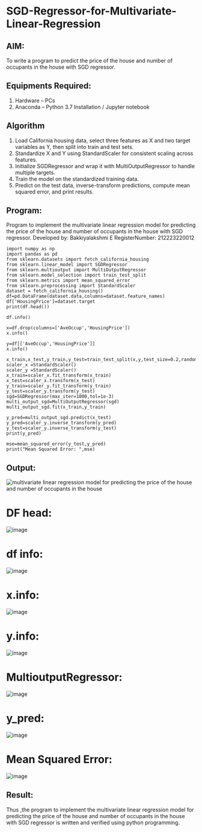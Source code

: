 # SGD-Regressor-for-Multivariate-Linear-Regression

## AIM:
To write a program to predict the price of the house and number of occupants in the house with SGD regressor.

## Equipments Required:
1. Hardware – PCs
2. Anaconda – Python 3.7 Installation / Jupyter notebook

## Algorithm
1. Load California housing data, select three features as X and two target variables as Y, then split into train and test sets.
2. Standardize X and Y using StandardScaler for consistent scaling across features.
3. Initialize SGDRegressor and wrap it with MultiOutputRegressor to handle multiple targets.
4. Train the model on the standardized training data.
5. Predict on the test data, inverse-transform predictions, compute mean squared error, and print results.

## Program:


Program to implement the multivariate linear regression model for predicting the price of the house and number of occupants in the house with SGD regressor.
Developed by: Bakkiyalakshmi E
RegisterNumber: 212223220012 

```
import numpy as np
import pandas as pd
from sklearn.datasets import fetch_california_housing
from sklearn.linear_model import SGDRegressor
from sklearn.multioutput import MultiOutputRegressor
from sklearn.model_selection import train_test_split
from sklearn.metrics import mean_squared_error
from sklearn.preprocessing import StandardScaler
dataset = fetch_california_housing()
df=pd.DataFrame(dataset.data,columns=dataset.feature_names)
df['HousingPrice']=dataset.target
print(df.head())

df.info()

x=df.drop(columns=['AveOccup','HousingPrice'])
x.info()

y=df[['AveOccup','HousingPrice']]
x.info()

x_train,x_test,y_train,y_test=train_test_split(x,y,test_size=0.2,random_state=42)
scaler_x =StandardScaler()
scaler_y =StandardScaler()
x_train=scaler_x.fit_transform(x_train)
x_test=scaler_x.transform(x_test)
y_train=scaler_y.fit_transform(y_train)
y_test=scaler_y.transform(y_test)
sgd=SGDRegressor(max_iter=1000,tol=1e-3)
multi_output_sgd=MultiOutputRegressor(sgd)
multi_output_sgd.fit(x_train,y_train)

y_pred=multi_output_sgd.predict(x_test)
y_pred=scaler_y.inverse_transform(y_pred)
y_test=scaler_y.inverse_transform(y_test)
print(y_pred)

mse=mean_squared_error(y_test,y_pred)
print("Mean Squared Error: ",mse)
```

## Output:
![multivariate linear regression model for predicting the price of the house and number of occupants in the house](sam.png)
# DF head:
![image](https://github.com/user-attachments/assets/81ddc403-d77a-49a8-a466-3ea4d8e8af22)

# df info:
![image](https://github.com/user-attachments/assets/bdcfb0a4-2234-4ebe-a401-e93a7d835135)

# x.info:
![image](https://github.com/user-attachments/assets/67290d5c-786f-451e-89f8-d7c4c16c5013)

# y.info:
![image](https://github.com/user-attachments/assets/41628fd7-f7e7-4b4b-b38d-c66521ab9027)

# MultioutputRegressor:
![image](https://github.com/user-attachments/assets/08dcb458-35fc-4277-9c35-e3795602ec24)

# y_pred:
![image](https://github.com/user-attachments/assets/7fd4d4e4-5b75-485e-9d97-26b10a8756b5)

# Mean Squared Error:
![image](https://github.com/user-attachments/assets/c38590f0-2092-4829-82e0-f9a4a1e8bac9)

## Result:
Thus ,the program to implement the multivariate linear regression model for predicting the price of the house and number of occupants in the house with SGD regressor is written and verified using python programming.
